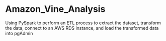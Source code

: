 # Amazon_Vine_Analysis
Using PySpark to perform an ETL process to extract the dataset, transform the data, connect to an AWS RDS instance, and load the transformed data into pgAdmin
